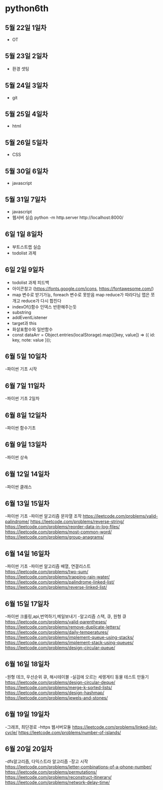 # python6th

## 5월 22일 1일차
- OT

## 5월 23일 2일차
- 환경 셋팅

## 5월 24일 3일차
- git

## 5월 25일 4일차
- html

## 5월 26일 5일차
- CSS

## 5월 30일 6일차
- javascript

## 5월 31일 7일차
- javascript  
- 웹서버 실습
python -m http.server
http://localhost:8000/

## 6일 1일 8일차
- 부트스트랩 실습
- todolist 과제

## 6일 2일 9일차
- todolist 과제 피드백
- 아이콘참고 (https://fonts.google.com/icons, https://fontawesome.com/)
- map 변수로 받기가능, foreach 변수로 못받음
map reduce가 따라다님 맵은 쪼개고 reduce가 다시 합친다
- indexOf()함수 인덱스 반환해주는듯
- substring
- addEventListener
- target과 this
- 화살표함수와 일반함수
-  const dataArr = Object.entries(localStorage).map(([key, value]) => ({
    id: key,
    note: value
  }));

## 6월 5일 10일차
-파이썬 기초 시작

## 6월 7일 11일차
-파이썬 기초 2일차

## 6월 8일 12일차
-파이썬 함수기초

## 6월 9일 13일차
-파이썬 상속

## 6월 12일 14일차
-파이썬 클래스

## 6월 13일 15일차
-파이썬 기초
-파이썬 알고리즘 문자열 조작
https://leetcode.com/problems/valid-palindrome/
https://leetcode.com/problems/reverse-string/
https://leetcode.com/problems/reorder-data-in-log-files/
https://leetcode.com/problems/most-common-word/
https://leetcode.com/problems/group-anagrams/

## 6월 14일 16일차
-파이썬 기초
-파이썬 알고리즘 배열, 연결리스트
https://leetcode.com/problems/two-sum/
https://leetcode.com/problems/trapping-rain-water/
https://leetcode.com/problems/palindrome-linked-list/
https://leetcode.com/problems/reverse-linked-list/


## 6월 15일 17일차
-파이썬 크롤링,api,번역하기,메일보내기
-알고리즘 스택, 큐, 원형 큐
https://leetcode.com/problems/valid-parentheses/
https://leetcode.com/problems/remove-duplicate-letters/
https://leetcode.com/problems/daily-temperatures/
https://leetcode.com/problems/implement-queue-using-stacks/
https://leetcode.com/problems/implement-stack-using-queues/
https://leetcode.com/problems/design-circular-queue/


## 6월 16일 18일차
-원형 데크, 우선순위 큐, 해시테이블
-실검에 오르는 세렝게티 동물 테스트 만들기
https://leetcode.com/problems/design-circular-deque/
https://leetcode.com/problems/merge-k-sorted-lists/
https://leetcode.com/problems/design-hashmap/
https://leetcode.com/problems/jewels-and-stones/

## 6월 19일 19일차
-그래프, 최단경로
-https 웹서버모듈
https://leetcode.com/problems/linked-list-cycle/
https://leetcode.com/problems/number-of-islands/

## 6월 20일 20일차
-dfs알고리즘, 다익스트라 알고리즘
-장고 시작
https://leetcode.com/problems/letter-combinations-of-a-phone-number/
https://leetcode.com/problems/permutations/
https://leetcode.com/problems/reconstruct-itinerary/
https://leetcode.com/problems/network-delay-time/





